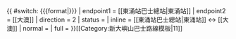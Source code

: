 {{ #switch: {{{format|}}}
  | endpoint1 = [[東涌站巴士總站|東涌站]]
  | endpoint2 = [[大澳]]
  | direction = 2
  | status = 
  | inline = [[東涌站巴士總站|東涌站]] ↔ [[大澳]]
  | normal =
  | full =
}}<noinclude>[[Category:新大嶼山巴士路線模板|11]]</noinclude>